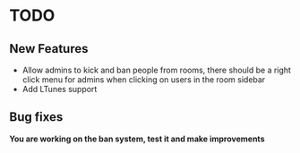 # TODO

## New Features
- Allow admins to kick and ban people from rooms, there should be a right click menu for admins when clicking on users in the room sidebar
- Add LTunes support

## Bug fixes

**You are working on the ban system, test it and make improvements**